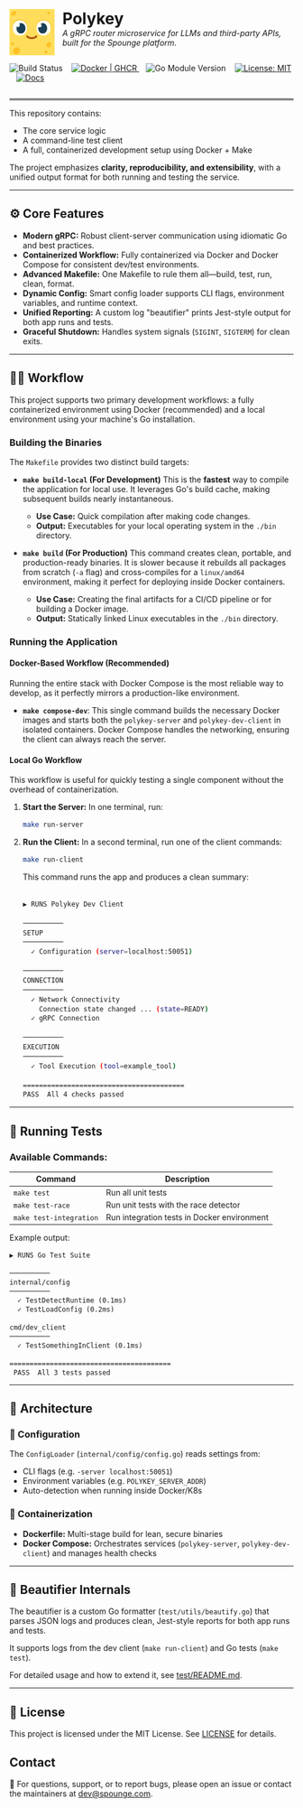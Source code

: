 <p>
  <img src="./SpoungeBordered.png" alt="Polykey Icon" width="80" align="left" style="margin-right: 1em;" />
  <strong style="font-size: 2em;">Polykey</strong><br/>
  <em>A gRPC router microservice for LLMs and third-party APIs, built for the Spounge platform.</em>
</p>


<p style="margin-top: 2em;">
  <img src="https://img.shields.io/github/actions/workflow/status/SpoungeAI/polykey-service/ci.yml?label=Build&style=flat" alt="Build Status" />
  &nbsp;&nbsp;
  <a href="https://github.com/SpoungeAI/polykey-service/pkgs/container/polykey-service" aria-label="Docker image on GHCR">
    <img src="https://img.shields.io/badge/Docker-GHCR-blue?logo=docker&style=flat" alt="Docker | GHCR" />
  </a>
  &nbsp;&nbsp;
  <img src="https://img.shields.io/github/go-mod/go-version/SpoungeAI/polykey-service?style=flat" alt="Go Module Version" />
  &nbsp;&nbsp;
  <a href="./LICENSE" aria-label="License MIT">
    <img src="https://img.shields.io/badge/license-MIT-blue?style=flat" alt="License: MIT" />
  </a>
  &nbsp;&nbsp;
  <a href="https://github.com/SpoungeAI/polykey-service/wiki" aria-label="Documentation">
    <img src="https://img.shields.io/badge/docs-polykey--service-blue?style=flat" alt="Docs" />
  </a>
</p>

<hr style="width: 100%; height: 4px; background-color: #888; border: none; margin: 2em auto 1em;" />



This repository contains:
- The core service logic
- A command-line test client
- A full, containerized development setup using Docker + Make

The project emphasizes **clarity, reproducibility, and extensibility**, with a unified output format for both running and testing the service.

---

## ⚙️ Core Features

- **Modern gRPC:** Robust client-server communication using idiomatic Go and best practices.
- **Containerized Workflow:** Fully containerized via Docker and Docker Compose for consistent dev/test environments.
- **Advanced Makefile:** One Makefile to rule them all—build, test, run, clean, format.
- **Dynamic Config:** Smart config loader supports CLI flags, environment variables, and runtime context.
- **Unified Reporting:** A custom log "beautifier" prints Jest-style output for both app runs and tests.
- **Graceful Shutdown:** Handles system signals (`SIGINT`, `SIGTERM`) for clean exits.

---

## 👨‍💻 Workflow


This project supports two primary development workflows: a fully containerized environment using Docker (recommended) and a local environment using your machine's Go installation.

### Building the Binaries

The `Makefile` provides two distinct build targets:

* **`make build-local` (For Development)**
    This is the **fastest** way to compile the application for local use. It leverages Go's build cache, making subsequent builds nearly instantaneous.
    -   **Use Case:** Quick compilation after making code changes.
    -   **Output:** Executables for your local operating system in the `./bin` directory.

* **`make build` (For Production)**
    This command creates clean, portable, and production-ready binaries. It is slower because it rebuilds all packages from scratch (`-a` flag) and cross-compiles for a `linux/amd64` environment, making it perfect for deploying inside Docker containers.
    -   **Use Case:** Creating the final artifacts for a CI/CD pipeline or for building a Docker image.
    -   **Output:** Statically linked Linux executables in the `./bin` directory.

### Running the Application

#### Docker-Based Workflow (Recommended)

Running the entire stack with Docker Compose is the most reliable way to develop, as it perfectly mirrors a production-like environment.

* **`make compose-dev`**: This single command builds the necessary Docker images and starts both the `polykey-server` and `polykey-dev-client` in isolated containers. Docker Compose handles the networking, ensuring the client can always reach the server.

#### Local Go Workflow

This workflow is useful for quickly testing a single component without the overhead of containerization.

1.  **Start the Server:** In one terminal, run:
    ```sh
    make run-server
    ```
2.  **Run the Client:** In a second terminal, run one of the client commands:
    ```sh
    make run-client
    ```

    This command runs the app and produces a clean summary:
    ```bash

    ▶ RUNS Polykey Dev Client

    ──────────
    SETUP
    ──────────
      ✓ Configuration (server=localhost:50051)

    ──────────
    CONNECTION
    ──────────
      ✓ Network Connectivity
        Connection state changed ... (state=READY)
      ✓ gRPC Connection

    ──────────
    EXECUTION
    ──────────
      ✓ Tool Execution (tool=example_tool)

    ========================================
    PASS  All 4 checks passed
    ```

---

## 🧪 Running Tests

### Available Commands:

| Command                 | Description                                 |
| ----------------------- | ------------------------------------------- |
| `make test`             | Run all unit tests                          |
| `make test-race`        | Run unit tests with the race detector       |
| `make test-integration` | Run integration tests in Docker environment |

Example output:

```
▶ RUNS Go Test Suite

──────────
internal/config
──────────
  ✓ TestDetectRuntime (0.1ms)
  ✓ TestLoadConfig (0.2ms)

cmd/dev_client
──────────
  ✓ TestSomethingInClient (0.1ms)

========================================
 PASS  All 3 tests passed
```

---

## 🧱 Architecture

### 🧩 Configuration

The `ConfigLoader` (`internal/config/config.go`) reads settings from:

* CLI flags (e.g. `-server localhost:50051`)
* Environment variables (e.g. `POLYKEY_SERVER_ADDR`)
* Auto-detection when running inside Docker/K8s

### 🐳 Containerization

* **Dockerfile:** Multi-stage build for lean, secure binaries
* **Docker Compose:** Orchestrates services (`polykey-server`, `polykey-dev-client`) and manages health checks

---

## 🎨 Beautifier Internals

The beautifier is a custom Go formatter (`test/utils/beautify.go`) that parses JSON logs and produces clean, Jest-style reports for both app runs and tests.

It supports logs from the dev client (`make run-client`) and Go tests (`make test`).

For detailed usage and how to extend it, see [test/README.md](test/README.md).

---

## 📄 License

This project is licensed under the MIT License. See [LICENSE](./LICENSE) for details.

## Contact

🧽 For questions, support, or to report bugs, please open an issue or contact the maintainers at [dev@spounge.com](mailto:dev@spounge.com).
